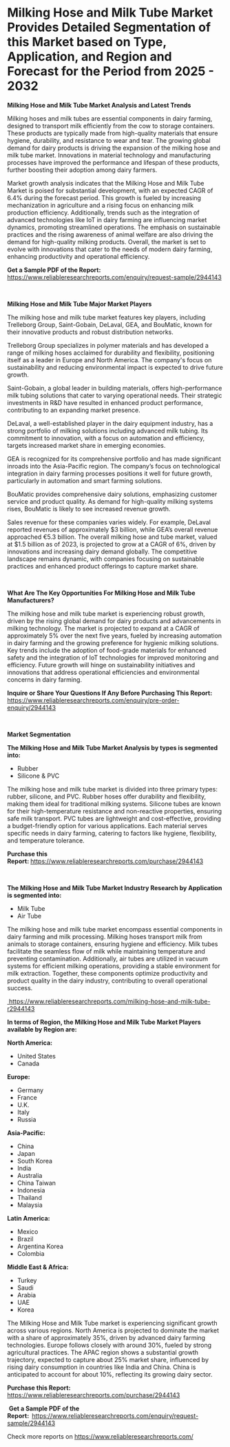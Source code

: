 <p><h1>Milking Hose and Milk Tube Market Provides Detailed Segmentation of this Market based on Type, Application, and Region and Forecast for the Period from 2025 - 2032</h1></p><p><strong>Milking Hose and Milk Tube Market Analysis and Latest Trends</strong></p>
<p><p>Milking hoses and milk tubes are essential components in dairy farming, designed to transport milk efficiently from the cow to storage containers. These products are typically made from high-quality materials that ensure hygiene, durability, and resistance to wear and tear. The growing global demand for dairy products is driving the expansion of the milking hose and milk tube market. Innovations in material technology and manufacturing processes have improved the performance and lifespan of these products, further boosting their adoption among dairy farmers.</p><p>Market growth analysis indicates that the Milking Hose and Milk Tube Market is poised for substantial development, with an expected CAGR of 6.4% during the forecast period. This growth is fueled by increasing mechanization in agriculture and a rising focus on enhancing milk production efficiency. Additionally, trends such as the integration of advanced technologies like IoT in dairy farming are influencing market dynamics, promoting streamlined operations. The emphasis on sustainable practices and the rising awareness of animal welfare are also driving the demand for high-quality milking products. Overall, the market is set to evolve with innovations that cater to the needs of modern dairy farming, enhancing productivity and operational efficiency.</p></p>
<p><strong>Get a Sample PDF of the Report:&nbsp;</strong> <a href="https://www.reliableresearchreports.com/enquiry/request-sample/2944143?utm_campaign=2203&utm_medium=2&utm_source=Github&utm_content=ia&utm_term=15032025&utm_id=milking-hose-and-milk-tube">https://www.reliableresearchreports.com/enquiry/request-sample/2944143</a></p>
<p>&nbsp;</p>
<p><strong>Milking Hose and Milk Tube Major Market Players</strong></p>
<p><p>The milking hose and milk tube market features key players, including Trelleborg Group, Saint-Gobain, DeLaval, GEA, and BouMatic, known for their innovative products and robust distribution networks. </p><p>Trelleborg Group specializes in polymer materials and has developed a range of milking hoses acclaimed for durability and flexibility, positioning itself as a leader in Europe and North America. The company's focus on sustainability and reducing environmental impact is expected to drive future growth.</p><p>Saint-Gobain, a global leader in building materials, offers high-performance milk tubing solutions that cater to varying operational needs. Their strategic investments in R&D have resulted in enhanced product performance, contributing to an expanding market presence.</p><p>DeLaval, a well-established player in the dairy equipment industry, has a strong portfolio of milking solutions including advanced milk tubing. Its commitment to innovation, with a focus on automation and efficiency, targets increased market share in emerging economies.</p><p>GEA is recognized for its comprehensive portfolio and has made significant inroads into the Asia-Pacific region. The company’s focus on technological integration in dairy farming processes positions it well for future growth, particularly in automation and smart farming solutions.</p><p>BouMatic provides comprehensive dairy solutions, emphasizing customer service and product quality. As demand for high-quality milking systems rises, BouMatic is likely to see increased revenue growth.</p><p>Sales revenue for these companies varies widely. For example, DeLaval reported revenues of approximately $3 billion, while GEA’s overall revenue approached €5.3 billion. The overall milking hose and tube market, valued at $1.5 billion as of 2023, is projected to grow at a CAGR of 6%, driven by innovations and increasing dairy demand globally. The competitive landscape remains dynamic, with companies focusing on sustainable practices and enhanced product offerings to capture market share.</p></p>
<p>&nbsp;</p>
<p><strong>What Are The Key Opportunities For Milking Hose and Milk Tube Manufacturers?</strong></p>
<p><p>The milking hose and milk tube market is experiencing robust growth, driven by the rising global demand for dairy products and advancements in milking technology. The market is projected to expand at a CAGR of approximately 5% over the next five years, fueled by increasing automation in dairy farming and the growing preference for hygienic milking solutions. Key trends include the adoption of food-grade materials for enhanced safety and the integration of IoT technologies for improved monitoring and efficiency. Future growth will hinge on sustainability initiatives and innovations that address operational efficiencies and environmental concerns in dairy farming.</p></p>
<p><strong>Inquire or Share Your Questions If Any Before Purchasing This Report:</strong> <a href="https://www.reliableresearchreports.com/enquiry/pre-order-enquiry/2944143?utm_campaign=2203&utm_medium=2&utm_source=Github&utm_content=ia&utm_term=15032025&utm_id=milking-hose-and-milk-tube">https://www.reliableresearchreports.com/enquiry/pre-order-enquiry/2944143</a></p>
<p>&nbsp;</p>
<p><strong>Market Segmentation</strong></p>
<p><strong>The Milking Hose and Milk Tube Market Analysis by types is segmented into:</strong></p>
<p><ul><li>Rubber</li><li>Silicone & PVC</li></ul></p>
<p><p>The milking hose and milk tube market is divided into three primary types: rubber, silicone, and PVC. Rubber hoses offer durability and flexibility, making them ideal for traditional milking systems. Silicone tubes are known for their high-temperature resistance and non-reactive properties, ensuring safe milk transport. PVC tubes are lightweight and cost-effective, providing a budget-friendly option for various applications. Each material serves specific needs in dairy farming, catering to factors like hygiene, flexibility, and temperature tolerance.</p></p>
<p><strong>Purchase this Report:&nbsp;</strong><a href="https://www.reliableresearchreports.com/purchase/2944143?utm_campaign=2203&utm_medium=2&utm_source=Github&utm_content=ia&utm_term=15032025&utm_id=milking-hose-and-milk-tube">https://www.reliableresearchreports.com/purchase/2944143</a></p>
<p>&nbsp;</p>
<p><strong>The Milking Hose and Milk Tube Market Industry Research by Application is segmented into:</strong></p>
<p><ul><li>Milk Tube</li><li>Air Tube</li></ul></p>
<p><p>The milking hose and milk tube market encompass essential components in dairy farming and milk processing. Milking hoses transport milk from animals to storage containers, ensuring hygiene and efficiency. Milk tubes facilitate the seamless flow of milk while maintaining temperature and preventing contamination. Additionally, air tubes are utilized in vacuum systems for efficient milking operations, providing a stable environment for milk extraction. Together, these components optimize productivity and product quality in the dairy industry, contributing to overall operational success.</p></p>
<p><a href="https://www.reliableresearchreports.com/milking-hose-and-milk-tube-r2944143?utm_campaign=2203&utm_medium=2&utm_source=Github&utm_content=ia&utm_term=15032025&utm_id=milking-hose-and-milk-tube">&nbsp;https://www.reliableresearchreports.com/milking-hose-and-milk-tube-r2944143</a></p>
<p><strong>In terms of Region, the Milking Hose and Milk Tube Market Players available by Region are:</strong></p>
<p>
    <p> <strong> North America: </strong>
        <ul>
            <li>United States</li>
            <li>Canada</li>
        </ul>
        </p> 
    <p> <strong> Europe: </strong>
        <ul>
            <li>Germany</li>
            <li>France</li>
            <li>U.K.</li>
            <li>Italy</li>
            <li>Russia</li>
        </ul>
        </p> 
    <p> <strong> Asia-Pacific: </strong>
        <ul>
            <li>China</li>
            <li>Japan</li>
            <li>South Korea</li>
            <li>India</li>
            <li>Australia</li>
            <li>China Taiwan</li>
            <li>Indonesia</li>
            <li>Thailand</li>
            <li>Malaysia</li>
        </ul>
        </p> 
    <p> <strong> Latin America: </strong>
        <ul>
            <li>Mexico</li>
            <li>Brazil</li>
            <li>Argentina Korea</li>
            <li>Colombia</li>
        </ul>
        </p> 
    <p> <strong> Middle East & Africa: </strong>
        <ul>
            <li>Turkey</li>
            <li>Saudi</li>
            <li>Arabia</li>
            <li>UAE</li>
            <li>Korea</li>
        </ul>
    </p>
    </p>
<p><p>The Milking Hose and Milk Tube market is experiencing significant growth across various regions. North America is projected to dominate the market with a share of approximately 35%, driven by advanced dairy farming technologies. Europe follows closely with around 30%, fueled by strong agricultural practices. The APAC region shows a substantial growth trajectory, expected to capture about 25% market share, influenced by rising dairy consumption in countries like India and China. China is anticipated to account for about 10%, reflecting its growing dairy sector.</p></p>
<p><strong>Purchase this Report: </strong><a href="https://www.reliableresearchreports.com/purchase/2944143?utm_campaign=2203&utm_medium=2&utm_source=Github&utm_content=ia&utm_term=15032025&utm_id=milking-hose-and-milk-tube">https://www.reliableresearchreports.com/purchase/2944143</a></p>
<p>&nbsp;<strong>Get a Sample PDF of the Report:&nbsp;&nbsp;</strong><a href="https://www.reliableresearchreports.com/enquiry/request-sample/2944143?utm_campaign=2203&utm_medium=2&utm_source=Github&utm_content=ia&utm_term=15032025&utm_id=milking-hose-and-milk-tube">https://www.reliableresearchreports.com/enquiry/request-sample/2944143</a></p>
<p><strong></strong></p>
<p>Check more reports on <a href="https://www.reliableresearchreports.com/?utm_campaign=2203&utm_medium=2&utm_source=Github&utm_content=ia&utm_term=15032025&utm_id=milking-hose-and-milk-tube">https://www.reliableresearchreports.com/</a></p>